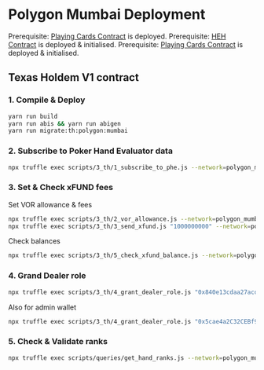 # Polygon Mumbai Deployment

Prerequisite: [Playing Cards Contract](./1.playing_cards.md) is deployed.
Prerequisite: [HEH Contract](./2.heh.md) is deployed & initialised.
Prerequisite: [Playing Cards Contract](./3.poker_hand_evaluator.md) is deployed & initialised.

## Texas Holdem V1 contract

### 1. Compile & Deploy

```bash
yarn run build
yarn run abis && yarn run abigen
yarn run migrate:th:polygon:mumbai
```

### 2. Subscribe to Poker Hand Evaluator data

```bash
npx truffle exec scripts/3_th/1_subscribe_to_phe.js --network=polygon_mumbai
```

### 3. Set & Check xFUND fees

Set VOR allowance & fees

```bash
npx truffle exec scripts/3_th/2_vor_allowance.js --network=polygon_mumbai
npx truffle exec scripts/3_th/3_send_xfund.js "1000000000" --network=polygon_mumbai
```

Check balances

```bash
npx truffle exec scripts/3_th/5_check_xfund_balance.js --network=polygon_mumbai
```

### 4. Grand Dealer role

```bash
npx truffle exec scripts/3_th/4_grant_dealer_role.js "0x840e13cdaa27acdebb7a756f431ec06f7ee7eb0a" --network=polygon_mumbai
```

Also for admin wallet

```bash
npx truffle exec scripts/3_th/4_grant_dealer_role.js "0x5cae4a2C32CEBf91F27D80f3474FB311a41C7e2e" --network=polygon_mumbai
```

### 5. Check & Validate ranks

```bash
npx truffle exec scripts/queries/get_hand_ranks.js --network=polygon_mumbai
```
